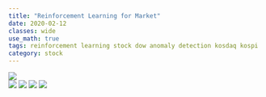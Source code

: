 ```yaml
---
title: "Reinforcement Learning for Market"
date: 2020-02-12
classes: wide
use_math: true
tags: reinforcement learning stock dow anomaly detection kosdaq kospi
category: stock
---
```



![](../../pictures/AI_archi/AI_archi.png)  
![](../../pictures/AI_archi/AI_archi01.png) 
![](../../pictures/AI_archi/AI_archi02.png) 
![](../../pictures/AI_archi/AI_archi03.png) 
![](../../pictures/AI_archi/AI_archi04.png)  
